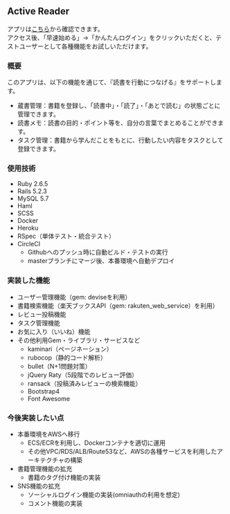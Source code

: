 ## Active Reader
アプリは[こちら](https://active-reader.herokuapp.com/)から確認できます。  
アクセス後、「早速始める」→「かんたんログイン」をクリックいただくと、テストユーザーとして各種機能をお試しいただけます。

### 概要
このアプリは、以下の機能を通じて、『読書を行動につなげる』をサポートします。
- 蔵書管理：書籍を登録し、「読書中」・「読了」・「あとで読む」の状態ごとに管理できます。
- 読書メモ：読書の目的・ポイント等を、自分の言葉でまとめることができます。
- タスク管理：書籍から学んだことをもとに、行動したい内容をタスクとして登録できます。

### 使用技術
- Ruby 2.6.5
- Rails 5.2.3
- MySQL 5.7
- Haml
- SCSS
- Docker
- Heroku
- RSpec（単体テスト・統合テスト）
- CircleCI
  - Githubへのプッシュ時に自動ビルド・テストの実行
  - masterブランチにマージ後、本番環境へ自動デプロイ

### 実装した機能
- ユーザー管理機能（gem: deviseを利用）
- 書籍検索機能（楽天ブックスAPI（gem: rakuten_web_service）を利用）
- レビュー投稿機能
- タスク管理機能
- お気に入り（いいね）機能
- その他利用Gem・ライブラリ・サービスなど
  - kaminari（ページネーション）
  - rubocop（静的コード解析）
  - bullet（N+1問題対策）
  - jQuery Raty（5段階でのレビュー評価）
  - ransack（投稿済みレビューの検索機能）
  - Bootstrap4
  - Font Awesome

### 今後実装したい点
- 本番環境をAWSへ移行
  - ECS/ECRを利用し、Dockerコンテナを適切に運用
  - その他VPC/RDS/ALB/Route53など、AWSの各種サービスを利用したアーキテクチャの構築
- 書籍管理機能の拡充
  - 書籍のタグ付け機能の実装
- SNS機能の拡充
  - ソーシャルログイン機能の実装(omniauthの利用を想定)
  - コメント機能の実装
